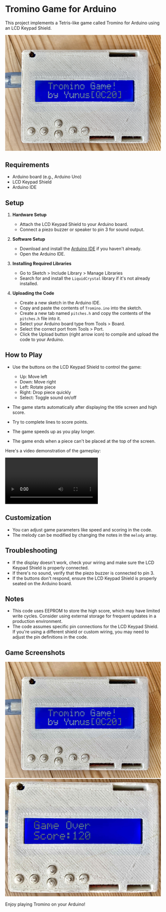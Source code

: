 # Tromino Game for Arduino

This project implements a Tetris-like game called Tromino for Arduino using an LCD Keypad Shield.

![Tromino Start Screen](/src/assets/img/Tromino_StartScreen2.jpg)

## Requirements

- Arduino board (e.g., Arduino Uno)
- LCD Keypad Shield
- Arduino IDE

## Setup

1. **Hardware Setup**
   - Attach the LCD Keypad Shield to your Arduino board.
   - Connect a piezo buzzer or speaker to pin 3 for sound output.

2. **Software Setup**
   - Download and install the [Arduino IDE](https://www.arduino.cc/en/software) if you haven't already.
   - Open the Arduino IDE.

3. **Installing Required Libraries**
   - Go to Sketch > Include Library > Manage Libraries
   - Search for and install the `LiquidCrystal` library if it's not already installed.

4. **Uploading the Code**
   - Create a new sketch in the Arduino IDE.
   - Copy and paste the contents of `Tromino.ino` into the sketch.
   - Create a new tab named `pitches.h` and copy the contents of the `pitches.h` file into it.
   - Select your Arduino board type from Tools > Board.
   - Select the correct port from Tools > Port.
   - Click the Upload button (right arrow icon) to compile and upload the code to your Arduino.

## How to Play

- Use the buttons on the LCD Keypad Shield to control the game:
  - Up: Move left
  - Down: Move right
  - Left: Rotate piece
  - Right: Drop piece quickly
  - Select: Toggle sound on/off

- The game starts automatically after displaying the title screen and high score.
- Try to complete lines to score points.
- The game speeds up as you play longer.
- The game ends when a piece can't be placed at the top of the screen.

Here's a video demonstration of the gameplay:

![Watch the demo video](/src/assets/vid/Tromino-In-Game(Compressed).mp4)

## Customization

- You can adjust game parameters like speed and scoring in the code.
- The melody can be modified by changing the notes in the `melody` array.

## Troubleshooting

- If the display doesn't work, check your wiring and make sure the LCD Keypad Shield is properly connected.
- If there's no sound, verify that the piezo buzzer is connected to pin 3.
- If the buttons don't respond, ensure the LCD Keypad Shield is properly seated on the Arduino board.

## Notes

- This code uses EEPROM to store the high score, which may have limited write cycles. Consider using external storage for frequent updates in a production environment.
- The code assumes specific pin connections for the LCD Keypad Shield. If you're using a different shield or custom wiring, you may need to adjust the pin definitions in the code.

## Game Screenshots

![In-Game Screenshot](/src/assets/img/Tromino_InGame.jpeg) ![Game Over Screenshot](/src/assets/img/Tromino_GameOver.jpeg)

Enjoy playing Tromino on your Arduino!